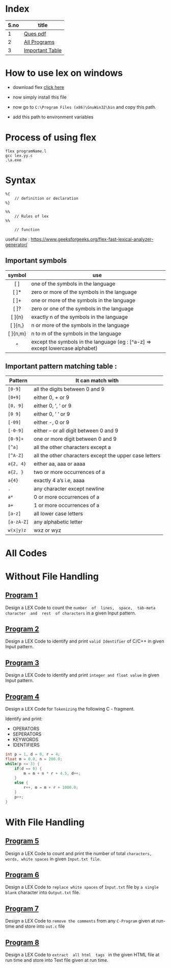 # Index
S.no | title
--- | --- |
1 | [Ques pdf](./Compiler%20LAB%20MANUAL%202%20(PCS-601).pdf)|
2 | [All Programs](#all-codes)
3 | [Important Table](#important-symbols)

# How to use lex on windows

- download flex [click here](http://gnuwin32.sourceforge.net/downlinks/flex.php)

- now simply install this file
- now go to `C:\Program Files (x86)\GnuWin32\bin` and copy this path.
- add this path to environment variables

# Process of using flex
```
flex programName.l
gcc lex.yy.c
.\a.exe
```

# Syntax
```
%{
    // definition or declaration
%}

%%
    // Rules of lex
%%

    // function
```


useful site : https://www.geeksforgeeks.org/flex-fast-lexical-analyzer-generator/

## Important symbols
symbol | use 
:---: | --- 
[ ]    | one of the symbols in the language
[ ]*   | zero or more of the symbols in the language
[ ]+   | one or more of the symbols in the language
[ ]?   | zero or one of the symbols in the language
[ ]{n} | exactly n of the symbols in the language
[ ]{n,} | n or more of the symbols in the language
[ ]{n,m} | n to m of the symbols in the language
^     | except the symbols in the language (eg : [^a-z] => except lowercase alphabet)


## Important pattern matching table : 

Pattern	| It can match with
--- | --- |
`[0-9]`	| all the digits between 0 and 9
`[0+9]`	| either 0, + or 9
`[0, 9]`	| either 0, ‘, ‘ or 9
`[0 9]`	| either 0, ‘ ‘ or 9
`[-09]`	| either -, 0 or 9
`[-0-9]`	| either – or all digit between 0 and 9
`[0-9]+`	| one or more digit between 0 and 9
`[^a]`	| all the other characters except a
`[^A-Z]`	| all the other characters except the upper case letters
`a{2, 4}`	| either aa, aaa or aaaa
`a{2, }`	| two or more occurrences of a
`a{4}`	| exactly 4 a’s i.e, aaaa
`.`	| any character except newline
`a*`	| 0 or more occurrences of a
`a+`	| 1 or more occurrences of a
`[a-z]`	| all lower case letters
`[a-zA-Z]`	| any alphabetic letter
`w(x\|y)z`	| wxz or wyz

# All Codes

# Without File Handling
## [Program 1](program1.l)

Design  a  LEX  Code  to  count  the  `number  of  lines,  space,  tab-meta  character  and  rest  of characters` in a given Input pattern.


## [Program 2](program2.l)

Design a LEX Code to identify and print `valid Identifier` of C/C++ in given Input pattern.

## [Program 3](program3.l)

Design a LEX Code to identify and print `integer and float value` in given Input pattern.

## [Program 4](program4.l)

Design a LEX Code for `Tokenizing` the following C - fragment.

Identify and print: 
 - OPERATORS
 - SEPERATORS
 - KEYWORDS
 - IDENTIFIERS
```C
int p = 1, d = 0, r = 4;
float m = 0.0, n = 200.0;
while(p <= 3) {
    if(d == 0) {
        m = m + n * r + 4.5, d++;
    }
    else {
        r++, m = m + r + 1000.0;
    }
    p++;
}
```

# With File Handling
## [Program 5](program5)

Design a LEX Code to count and print the number of total `characters, words, white spaces` in given `Input.txt file`.

## [Program 6](program6)

Design a LEX Code to `replace white spaces` of `Input.txt` file by `a single blank` character into 
`Output.txt` file. 


## [Program 7](program7)

Design a LEX Code to `remove the comments` from any `C-Program` given at run-time and store 
into `out.c` file


## [Program 8](program8)

Design  a  LEX  Code  to  `extract  all html  tags ` in  the  given  HTML  file  at  run  time  and  store  into 
Text file given at run time.
